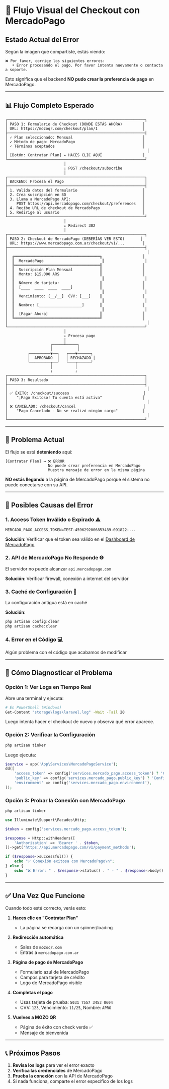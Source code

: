 # 🎯 Flujo Visual del Checkout con MercadoPago

## Estado Actual del Error

Según la imagen que compartiste, estás viendo:
```
❌ Por favor, corrige los siguientes errores:
   • Error procesando el pago. Por favor intenta nuevamente o contacta a soporte.
```

Esto significa que el backend **NO pudo crear la preferencia de pago** en MercadoPago.

---

## 📊 Flujo Completo Esperado

```
┌─────────────────────────────────────────────────────────────┐
│ PASO 1: Formulario de Checkout (DONDE ESTÁS AHORA)         │
│ URL: https://mozoqr.com/checkout/plan/1                    │
├─────────────────────────────────────────────────────────────┤
│ ✓ Plan seleccionado: Mensual                               │
│ ✓ Método de pago: MercadoPago                              │
│ ✓ Términos aceptados                                       │
│                                                              │
│ [Botón: Contratar Plan] ← HACES CLIC AQUÍ                  │
└─────────────────────────────────────────────────────────────┘
                          │
                          ↓ POST /checkout/subscribe
                          │
┌─────────────────────────────────────────────────────────────┐
│ BACKEND: Procesa el Pago                                    │
├─────────────────────────────────────────────────────────────┤
│ 1. Valida datos del formulario                             │
│ 2. Crea suscripción en BD                                  │
│ 3. Llama a MercadoPago API:                                │
│    POST https://api.mercadopago.com/checkout/preferences   │
│ 4. Recibe URL de checkout de MercadoPago                   │
│ 5. Redirige al usuario                                     │
└─────────────────────────────────────────────────────────────┘
                          │
                          ↓ Redirect 302
                          │
┌─────────────────────────────────────────────────────────────┐
│ PASO 2: Checkout de MercadoPago (DEBERÍAS VER ESTO)       │
│ URL: https://www.mercadopago.com.ar/checkout/v1/...        │
├─────────────────────────────────────────────────────────────┤
│                                                              │
│  ╔══════════════════════════════════════╗                  │
│  ║  MercadoPago                          ║                  │
│  ╠══════════════════════════════════════╣                  │
│  ║  Suscripción Plan Mensual            ║                  │
│  ║  Monto: $15.000 ARS                  ║                  │
│  ║                                       ║                  │
│  ║  Número de tarjeta:                  ║                  │
│  ║  [____  ____  ____  ____]            ║                  │
│  ║                                       ║                  │
│  ║  Vencimiento: [__/__]  CVV: [___]    ║                  │
│  ║                                       ║                  │
│  ║  Nombre: [___________________]       ║                  │
│  ║                                       ║                  │
│  ║  [Pagar Ahora]                       ║                  │
│  ╚══════════════════════════════════════╝                  │
│                                                              │
└─────────────────────────────────────────────────────────────┘
                          │
                          ↓ Procesa pago
                          │
                    ┌─────┴─────┐
                    │           │
          ┌─────────▼──┐   ┌───▼──────┐
          │  APROBADO  │   │ RECHAZADO │
          └─────────┬──┘   └───┬──────┘
                    │          │
                    ↓          ↓
┌─────────────────────────────────────────────────────────────┐
│ PASO 3: Resultado                                           │
├─────────────────────────────────────────────────────────────┤
│                                                              │
│ ✅ ÉXITO: /checkout/success                                 │
│    "¡Pago Exitoso! Tu cuenta está activa"                  │
│                                                              │
│ ❌ CANCELADO: /checkout/cancel                              │
│    "Pago Cancelado - No se realizó ningún cargo"           │
│                                                              │
└─────────────────────────────────────────────────────────────┘
```

---

## 🔴 Problema Actual

El flujo se está **deteniendo** aquí:

```
[Contratar Plan] → ❌ ERROR
                   No puede crear preferencia en MercadoPago
                   Muestra mensaje de error en la misma página
```

**NO estás llegando** a la página de MercadoPago porque el sistema no puede conectarse con su API.

---

## 🔧 Posibles Causas del Error

### 1. **Access Token Inválido o Expirado** ⚠️
```env
MERCADO_PAGO_ACCESS_TOKEN=TEST-4596292006853439-091822-...
```

**Solución**: Verificar que el token sea válido en el [Dashboard de MercadoPago](https://www.mercadopago.com.ar/developers/panel/app)

### 2. **API de MercadoPago No Responde** 🌐
El servidor no puede alcanzar `api.mercadopago.com`

**Solución**: Verificar firewall, conexión a internet del servidor

### 3. **Caché de Configuración** 💾
La configuración antigua está en caché

**Solución**:
```bash
php artisan config:clear
php artisan cache:clear
```

### 4. **Error en el Código** 💻
Algún problema con el código que acabamos de modificar

---

## 🧪 Cómo Diagnosticar el Problema

### Opción 1: Ver Logs en Tiempo Real

Abre una terminal y ejecuta:
```bash
# En PowerShell (Windows)
Get-Content "storage\logs\laravel.log" -Wait -Tail 20
```

Luego intenta hacer el checkout de nuevo y observa qué error aparece.

### Opción 2: Verificar la Configuración

```bash
php artisan tinker
```

Luego ejecuta:
```php
$service = app('App\Services\MercadoPagoService');
dd([
    'access_token' => config('services.mercado_pago.access_token') ? 'Configured' : 'Missing',
    'public_key' => config('services.mercado_pago.public_key') ? 'Configured' : 'Missing',
    'environment' => config('services.mercado_pago.environment'),
]);
```

### Opción 3: Probar la Conexión con MercadoPago

```bash
php artisan tinker
```

```php
use Illuminate\Support\Facades\Http;

$token = config('services.mercado_pago.access_token');

$response = Http::withHeaders([
    'Authorization' => 'Bearer ' . $token,
])->get('https://api.mercadopago.com/v1/payment_methods');

if ($response->successful()) {
    echo "✅ Conexión exitosa con MercadoPago\n";
} else {
    echo "❌ Error: " . $response->status() . " - " . $response->body() . "\n";
}
```

---

## ✅ Una Vez Que Funcione

Cuando todo esté correcto, verás esto:

1. **Haces clic en "Contratar Plan"** 
   - La página se recarga con un spinner/loading
   
2. **Redirección automática**
   - Sales de `mozoqr.com`
   - Entras a `mercadopago.com.ar`
   
3. **Página de pago de MercadoPago**
   - Formulario azul de MercadoPago
   - Campos para tarjeta de crédito
   - Logo de MercadoPago visible
   
4. **Completas el pago**
   - Usas tarjeta de prueba: `5031 7557 3453 0604`
   - CVV: `123`, Vencimiento: `11/25`, Nombre: `APRO`
   
5. **Vuelves a MOZO QR**
   - Página de éxito con check verde ✅
   - Mensaje de bienvenida

---

## 📞 Próximos Pasos

1. **Revisa los logs** para ver el error exacto
2. **Verifica las credenciales** de MercadoPago
3. **Prueba la conexión** con la API de MercadoPago
4. Si nada funciona, comparte el error específico de los logs
